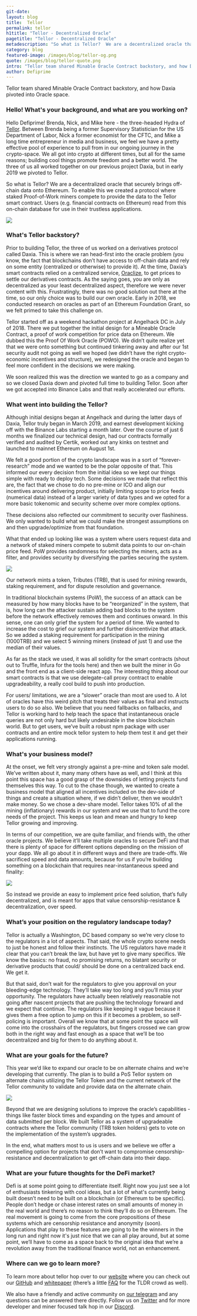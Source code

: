 ```yaml
---
git-date:
layout: blog
title:  Tellor
permalink: tellor
h1title: "Tellor - Decentralized Oracle"
pagetitle: "Tellor - Decentralized Oracle"
metadescription: "So what is Tellor?  We are a decentralized oracle that securely brings off-chain data onto Ethereum.  To enable this we created a protocol where staked Proof-of-Work miners compete to provide the data to the Tellor smart contract"
category: blog
featured-image: /images/blog/tellor-og.png
quote: /images/blog/tellor-quote.png
intro: "Tellor team shared Minable Oracle Contract backstory, and how Daxia pivoted into Oracle space"
author: Defiprime
---
```

Tellor team shared Minable Oracle Contract backstory, and how Daxia pivoted into Oracle space.   

### Hello! What's your background, and what are you working on?

Hello Defiprime! Brenda, Nick, and Mike here - the three-headed Hydra of [Tellor](https://tellor.io/).  Between Brenda being a former Supervisory Statistician for the US Department of Labor, Nick a former economist for the CFTC, and Mike a long time entrepreneur in media and business, we feel we have a pretty effective pool of experience to pull from in our ongoing journey in the crypto-space. We all got into crypto at different times, but all for the same reasons; building cool things promote freedom and a better world. The three of us all worked together on our previous project Daxia, but in early 2019 we pivoted to Tellor.

So what is Tellor?  We are a decentralized oracle that securely brings off-chain data onto Ethereum.  To enable this we created a protocol where staked Proof-of-Work miners compete to provide the data to the Tellor smart contract. Users (e.g. financial contracts on Ethereum) read from this on-chain database for use in their trustless applications.  

![](/images/output_md/tellor.io.png)

### What's Tellor backstory?

Prior to building Tellor, the three of us worked on a derivatives protocol called Daxia.  This is where we ran head-first into the oracle problem (you know, the fact that blockchains don’t have access to off-chain data and rely on some entity (centralized or otherwise) to provide it).  At the time, Daxia’s smart contracts relied on a centralized service, [Oraclize](https://defiprime.com/provable), to get prices to settle our derivatives contracts.  As the saying goes, you are only as decentralized as your least decentralized aspect,  therefore we were never content with this.   Frustratingly, there was no good solution out there at the time, so our only choice was to build our own oracle.  Early in 2018, we conducted research on oracles as part of an Ethereum Foundation Grant, so we felt primed to take this challenge on.

Tellor started off as a weekend hackathon project at Angelhack DC in July of 2018. There we put together the initial design for a Mineable Oracle Contract, a proof of work competition for price data on Ethereum. We dubbed this the Proof Of Work Oracle (POWO).  We didn’t quite realize yet that we were onto something but continued tinkering away and after our 1st security audit not going as well we hoped (we didn’t have the right crypto-economic incentives and structure), we redesigned the oracle and began to feel more confident in the decisions we were making.

We soon realized this was the direction we wanted to go as a company and so we closed Daxia down and pivoted full time to building Tellor.  Soon after we got accepted into Binance Labs and that really accelerated our efforts.  

### What went into building the Tellor?

Although initial designs began at Angelhack and during the latter days of Daxia, Tellor truly began in March 2019, and earnest development kicking off with the Binance Labs starting a month later.  Over the course of just 6 months we finalized our technical design, had our contracts formally verified and audited by Certik, worked out any kinks on testnet and launched to mainnet Ethereum on August 1st.   

We felt a good portion of the crypto landscape was in a sort of “forever-research” mode and we wanted to be the polar opposite of that.  This informed our every decision from the initial idea so we kept our things simple with ready to deploy tech.  Some decisions we made that reflect this are, the fact that we chose to do no pre-mine or ICO and align our incentives around delivering product, initially limiting scope to price feeds (numerical data) instead of a larger variety of data types and we opted for a more basic tokenomic and security scheme over more complex options.

These decisions also reflected our commitment to security over flashiness.  We only wanted to build what we could make the strongest assumptions on and then upgrade/optimize from that foundation.  

What that ended up looking like was a system where users request data and a network of staked miners compete to submit data points to our on-chain price feed.  PoW provides randomness for selecting the miners, acts as a filter, and provides security by diversifying the parties securing the system.

![](/images/blog/tellor-image4.jpg)

Our network mints a token, Tributes (TRB), that is used for mining rewards, staking requirement, and for dispute resolution and governance.

In traditional blockchain systems (PoW), the success of an attack can be measured by how many blocks have to be “reorganized” in the system, that is, how long can the attacker sustain adding bad blocks to the system before the network effectively removes them and continues onward.  In this sense, one can only grief the system for a period of time.  We wanted to increase the cost to grief our system and further disincentivize that attack. So we added a staking requirement for participation in the mining (1000TRB) and we select 5 winning miners (instead of just 1) and use the median of their values.

As far as the stack we used, it was all solidity for the smart contracts (shout out to Truffle, Infura for the tools here) and then we built the miner in Go and the front end as a client-side react app.  The interesting thing about our smart contracts is that we use delegate-call proxy contract to enable upgradeability, a really cool build to push into production.  

For users/ limitations, we are a “slower” oracle than most are used to.  A lot of oracles have this weird pitch that treats their values as final and instructs users to do so also.  We believe that you need fallbacks on fallbacks, and Tellor is working hard to help teach the space that instantaneous oracle queries are not only hard but likely undesirable in the slow blockchain world.  But to get users, we’ve built a robust npm package with user contracts and an entire mock tellor system to help them test it and get their applications running.  

### What's your business model?

At the onset, we felt very strongly against a pre-mine and token sale model.  We’ve written about it, many many others have as well, and I think at this point this space has a good grasp of the downsides of letting projects fund themselves this way.   To cut to the chase though, we wanted to create a business model that aligned all incentives included on the dev-side of things and create a situation where, if we didn’t deliver, then we wouldn’t make money.  So we chose a dev-share model.  Tellor takes 10% of all the mining (inflationary) rewards in our system and we use that to fund the core needs of the project.  This keeps us lean and mean and hungry to keep Tellor growing and improving.

In terms of our competition, we are quite familiar, and friends with, the other oracle projects.  We believe it’ll take multiple oracles to secure DeFi and that there is plenty of space for different options depending on the mission of your dapp.  We all go about it in different ways and there are trade-offs.  We sacrificed speed and data amounts, because for us if you’re building something on a blockchain that requires near-instantaneous speed and finality:

![](/images/blog/tellor-image3.png)

So instead we provide an easy to implement price feed solution, that’s fully decentralized, and is meant for apps that value censorship-resistance & decentralization, over speed.

### What’s your position on the regulatory landscape today?

Tellor is actually a Washington, DC based company so we’re very close to the regulators in a lot of aspects.  That said, the whole crypto scene needs to just be honest and follow their instincts.  The US regulators have made it clear that you can’t break the law, but have yet to give many specifics.  We know the basics: no fraud, no promising returns, no blatant security or derivative products that could/ should be done on a centralized back end.  We get it.  

But that said, don’t wait for the regulators to give you approval on your bleeding-edge technology.  They’ll take way too long and you’ll miss your opportunity.  The regulators have actually been relatively reasonable not going after nascent projects that are pushing the technology forward and we expect that continue.  The regulators like keeping it vague because it gives them a free option to jump on this if it becomes a problem, so self-policing is important.  Overall we know that at some point the space will come into the crosshairs of the regulators, but fingers crossed we can grow both in the right way and fast enough as a space that we’ll be too decentralized and big for them to do anything about it.

### What are your goals for the future?

This year we’d like to expand our oracle to be on alternate chains and we’re developing that currently.  The plan is to build a PoS Tellor system on alternate chains utilizing the Tellor Token and the current network of the Tellor community to validate and provide data on the alternate chain.

![](/images/blog/tellor-image1.png)

Beyond that we are designing solutions to improve the oracle’s capabilities - things like faster block times and expanding on the types and amount of data submitted per block.  We built Tellor as a system of upgradeable contracts where the Tellor community (TRB token holders) gets to vote on the implementation of the system’s upgrades.  

In the end, what matters most to us is users and we believe we offer a compelling option for projects that don’t want to compromise censorship-resistance and decentralization to get off-chain data into their dapp.

### What are your future thoughts for the DeFi market?

Defi is at some point going to differentiate itself.  Right now you just see a lot of enthusiasts tinkering with cool ideas, but a lot of what's currently being built doesn’t need to be built on a blockchain (or Ethereum to be specific).  People don’t hedge or chase interest rates on small amounts of money in the real world and there’s no reason to think they’ll do so on Ethereum.  The real movement is going to come from the core propositions of these systems which are censorship resistance and anonymity (soon).  Applications that play to these features are going to be the winners in the long run and right now it's just nice that we can all play around, but at some point, we’ll have to come as a space back to the original idea that we’re a revolution away from the traditional finance world, not an enhancement.  

### Where can we go to learn more?

To learn more about tellor hop over to our [website](https://tellor.io/) where you can check out our [GitHub](https://github.com/tellor-io/TellorCore) and [whitepaper](https://tellor.io/whitepaper/) (there’s a little [FAQ](https://tellor.io/faq/) for the TLDR crowd as well).

We also have a friendly and active community on [our telegram](https://t.me/tellor) and any questions can be answered there directly.  Follow us on [Twitter](https://twitter.com/wearetellor) and for more developer and miner focused talk hop in our [Discord](http://discord.gg/n7drGjh).
